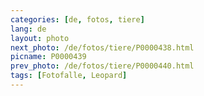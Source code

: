 ```yaml
---
categories: [de, fotos, tiere]
lang: de
layout: photo
next_photo: /de/fotos/tiere/P0000438.html
picname: P0000439
prev_photo: /de/fotos/tiere/P0000440.html
tags: [Fotofalle, Leopard]
---
```

